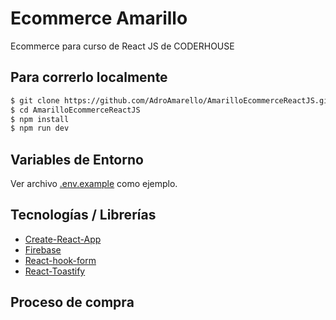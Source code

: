 # Ecommerce Amarillo
Ecommerce para curso de React JS de CODERHOUSE
## Para correrlo localmente

```sh
$ git clone https://github.com/AdroAmarello/AmarilloEcommerceReactJS.git
$ cd AmarilloEcommerceReactJS
$ npm install
$ npm run dev
```
## Variables de Entorno

Ver archivo [.env.example](https://github.com/AdroAmarello/AmarilloEcommerceReactJS/blob/AmarilloProyectoFinal/env.example) como ejemplo.


## Tecnologías / Librerías

- [Create-React-App](https://create-react-app.dev/)
- [Firebase](https://firebase.com/)
- [React-hook-form](https://react-hook-form.com/)
- [React-Toastify](https://fkhadra.github.io/react-toastify/introduction/)

## Proceso de compra
